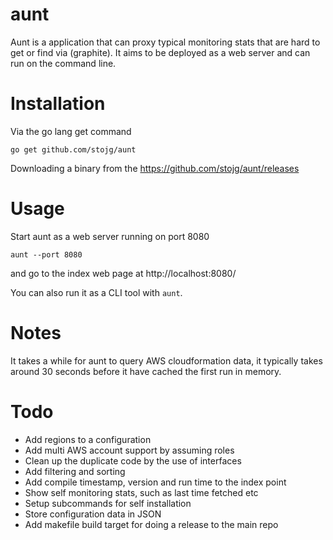 # aunt

Aunt is a application that can proxy typical monitoring stats that are hard to get or find via (graphite). It aims
 to be deployed as a web server and can run on the command line.
 
# Installation

Via the go lang get command

`go get github.com/stojg/aunt`

Downloading a binary from the https://github.com/stojg/aunt/releases

# Usage

Start aunt as a web server running on port 8080

`aunt --port 8080`

and go to the index web page at http://localhost:8080/
 
You can also run it as a CLI tool with `aunt`.

# Notes

It takes a while for aunt to query AWS cloudformation data, it typically takes around
30 seconds before it have cached the first run in memory.

# Todo

* Add regions to a configuration
* Add multi AWS account support by assuming roles 
* Clean up the duplicate code by the use of interfaces
* Add filtering and sorting
* Add compile timestamp, version and run time to the index point
* Show self monitoring stats, such as last time fetched etc
* Setup subcommands for self installation
* Store configuration data in JSON
* Add makefile build target for doing a release to the main repo






 
